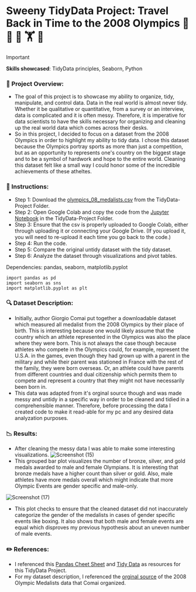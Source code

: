 # Sweeny TidyData Project: Travel Back in Time to the 2008 Olympics :running_shirt_with_sash: :mountain_bicyclist: :medal_sports: :weight_lifting: :flying_disc: #
>[!IMPORTANT]
>**Skills showcased**: TidyData principles, Seaborn, Python

### 🔀 Project Overview:
- The goal of this project is to showcase my ability to organize, tidy, manipulate, and control data. Data in the real world is almost never tidy. Whether it be qualitative or quantitative, from a survey or an interview, data is complicated and it is often messy. Therefore, it is imperative for data scientists to have the skills necessary for organizing and cleaning up the real world data which comes across their desks.
- So in this project, I decided to focus on a dataset from the 2008 Olympics in order to highlight my ability to tidy data. I chose this dataset because the Olympics portray sports as more than just a competition, but as an opportunity to represents one's country on the biggest stage and to be a symbol of hardwork and hope to the entire world. Cleaning this dataset felt like a small way I could honor some of the incredible achievements of these atheltes.


### 📄 Instructions:
- Step 1: Download the [olympics_08_medalists.csv](https://github.com/rcsweeny22/Sweeny-Data-Science-Portfolio/blob/main/TidyData-Project/olympics_08_medalists.csv) from the TidyData-Project Folder.
- Step 2: Open Google Colab and copy the code from the [Jupyter Notebook](https://github.com/rcsweeny22/Sweeny-Data-Science-Portfolio/blob/main/TidyData-Project/TidyData_Project.ipynb) in the TidyData-Project Folder.
- Step 3: Ensure that the csv is properly uploaded to Google Colab, either through uploading it or connecting your Google Drive. (If you upload it, you will need to re-upload it each time you go back to the code.)
- Step 4: Run the code.
- Step 5: Compare the original untidy dataset with the tidy dataset.
- Step 6: Analyze the dataset through visualizations and pivot tables.
  
 Dependencies: pandas, seaborn, matplotlib.pyplot
```
import pandas as pd
import seaborn as sns
import matplotlib.pyplot as plt 
```
  
### 🔍 Dataset Description:
- Initially, author Giorgio Comai put together a downloadable dataset which measured all medalist from the 2008 Olympics by their place of birth. This is interesting because one would likely assume that the country which an athlete represented in the Olympics was also the place where they were born. This is not always the case though because athletes who compete in the Olympics could, for example, represent the U.S.A. in the games, even though they had grown up with a parent in the military and while their parent was stationed in France with the rest of the family, they were born overseas. Or, an athlete could have parents from different countries and dual citizenship which permits them to compete and represent a country that they might not have necessarily been born in.
- This data was adapted from it's orginal source though and was made messy and untidy in a specific way in order to be cleaned and tidied in a comprehensible manner. Therefore, before processing the data I created code to make it read-able for my pc and any desired data analyzation purposes.

### 📉 Results:
- After cleaning the messy data I was able to make some interesting visualizations.
![Screenshot (15)](https://github.com/user-attachments/assets/b6337737-542d-4039-95c5-a240a854f521)
- This grouped bar plot visualizes the number of bronze, silver, and gold medals awarded to male and female Olympians. It is interesting that bronze medals have a higher count than silver or gold. Also, male athletes have more medals overall which might indicate that more Olympic Events are gender specific and male-only. 

![Screenshot (17)](https://github.com/user-attachments/assets/267bffda-88b5-4e9d-bd5b-c1bec133f25d)
- This plot checks to ensure that the cleaned dataset did not inaccurately categorize the gender of the medalists in cases of gender specific events like boxing. It also shows that both male and female events are equal which disproves my previous hypothesis about an uneven number of male events.


### ✏️ References: 
- I referenced this [Pandas Cheet Sheet](https://pandas.pydata.org/Pandas_Cheat_Sheet.pdf) and [Tidy Data](https://vita.had.co.nz/papers/tidy-data.pdf) as resources for this TidyData Project.
- For my dataset description, I referenced the [orginal source](https://edjnet.github.io/OlympicsGoNUTS/2008/) of the 2008 Olympic Medalists data that Comai organized.
